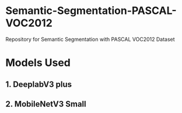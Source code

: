 # Semantic-Segmentation-PASCAL-VOC2012
Repository for Semantic Segmentation with PASCAL VOC2012 Dataset

# Models Used
## 1. DeeplabV3 plus
## 2. MobileNetV3 Small

